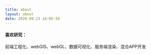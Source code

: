 ```yaml
---
title: about
layout: about
date: 2020-09-23 16:05:58
---
```


#### 喜欢研究：
前端工程化、webGIS、webGL、数据可视化、服务端渲染、混合APP开发
